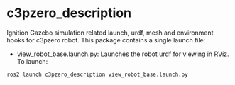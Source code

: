 # c3pzero_description

Ignition Gazebo simulation related launch, urdf, mesh and environment hooks for c3pzero robot. This package contains a single launch file:

- view_robot_base.launch.py: Launches the robot urdf for viewing in RViz. To launch:
```
ros2 launch c3pzero_description view_robot_base.launch.py
```
